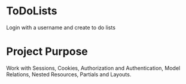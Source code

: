 # ToDoLists
Login with a username and create to do lists

# Project Purpose
Work with Sessions, Cookies, Authorization and Authentication, Model Relations, Nested Resources, Partials and Layouts.
